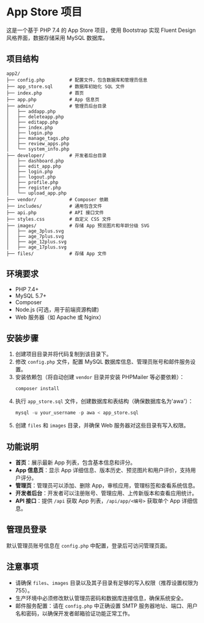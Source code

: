 # App Store 项目

这是一个基于 PHP 7.4 的 App Store 项目，使用 Bootstrap 实现 Fluent Design 风格界面，数据存储采用 MySQL 数据库。

## 项目结构
```
app2/
├── config.php         # 配置文件，包含数据库和管理员信息
├── app_store.sql      # 数据库初始化 SQL 文件
├── index.php          # 首页
├── app.php            # App 信息页
├── admin/             # 管理员后台目录
│   ├── addapp.php
│   ├── deleteapp.php
│   ├── editapp.php
│   ├── index.php
│   ├── login.php
│   ├── manage_tags.php
│   ├── review_apps.php
│   └── system_info.php
├── developer/         # 开发者后台目录
│   ├── dashboard.php
│   ├── edit_app.php
│   ├── login.php
│   ├── logout.php
│   ├── profile.php
│   ├── register.php
│   └── upload_app.php
├── vendor/            # Composer 依赖
├── includes/          # 通用包含文件
├── api.php            # API 接口文件
├── styles.css         # 自定义 CSS 文件
├── images/            # 存储 App 预览图片和年龄分级 SVG
│   ├── age_3plus.svg
│   ├── age_7plus.svg
│   ├── age_12plus.svg
│   ├── age_17plus.svg
├── files/             # 存储 App 文件
```

## 环境要求
- PHP 7.4+
- MySQL 5.7+
- Composer
- Node.js (可选，用于前端资源构建)
- Web 服务器（如 Apache 或 Nginx）

## 安装步骤
1. 创建项目目录并将代码复制到该目录下。
2. 修改 `config.php` 文件，配置 MySQL 数据库信息、管理员账号和邮件服务设置。
3. 安装依赖包（将自动创建 `vendor` 目录并安装 PHPMailer 等必要依赖）：
   ```bash
   composer install
   ```
4. 执行 `app_store.sql` 文件，创建数据库和表结构（确保数据库名为'awa'）：
   ```sql
   mysql -u your_username -p awa < app_store.sql
   ```
4. 创建 `files` 和 `images` 目录，并确保 Web 服务器对这些目录有写入权限。

## 功能说明
- **首页**：展示最新 App 列表，包含基本信息和评分。
- **App 信息页**：显示 App 详细信息、版本历史、预览图片和用户评价，支持用户评分。
- **管理页**：管理员可以添加、删除 App，审核应用，管理标签和查看系统信息。
- **开发者后台**：开发者可以注册账号、管理应用、上传新版本和查看应用统计。
- **API 接口**：提供 `/api` 获取 App 列表，`/api/app/<编号>` 获取单个 App 详细信息。

## 管理员登录
默认管理员账号信息在 `config.php` 中配置，登录后可访问管理页面。

## 注意事项
- 请确保 `files`、`images` 目录以及其子目录有足够的写入权限（推荐设置权限为755）。
- 生产环境中必须修改默认管理员密码和数据库连接信息，确保系统安全。
- 邮件服务配置：请在 `config.php` 中正确设置 SMTP 服务器地址、端口、用户名和密码，以确保开发者邮箱验证功能正常工作。
